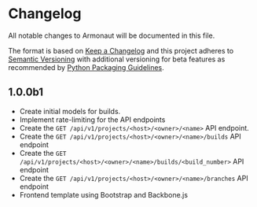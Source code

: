 <!---
Add all non-trivial changes to this list along with your
name, the change type, the pull request number, issue number,
and issue reporter if applicable. Make sure to add hyperlinks for
issue and pull request numbers.
-->

# Changelog

All notable changes to Armonaut will be documented in this file.

The format is based on [Keep a Changelog](http://keepachangelog.com/en/1.0.0/)
and this project adheres to [Semantic Versioning](http://semver.org/spec/v2.0.0.html)
with additional versioning for beta features as recommended by
[Python Packaging Guidelines](https://packaging.python.org/tutorials/distributing-packages/#choosing-a-versioning-scheme).

## 1.0.0b1

- Create initial models for builds.
- Implement rate-limiting for the API endpoints
- Create the `GET /api/v1/projects/<host>/<owner>/<name>` API endpoint.
- Create the `GET /api/v1/projects/<host>/<owner>/<name>/builds` API endpoint
- Create the `GET /api/v1/projects/<host>/<owner>/<name>/builds/<build_number>` API endpoint
- Create the `GET /api/v1/projects/<host>/<owner>/<name>/branches` API endpoint
- Frontend template using Bootstrap and Backbone.js
